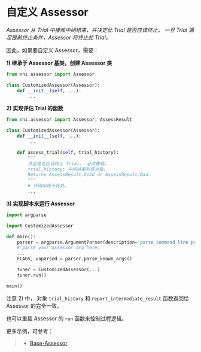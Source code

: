# 自定义 Assessor

*Assessor 从 Trial 中接收中间结果，并决定此 Trial 是否应该终止。 一旦 Trial 满足提前终止条件，Assessor 将终止此 Trial。*

因此，如果要自定义 Assessor，需要：


**1) 继承于 Assessor 基类，创建 Assessor 类**
```python
from nni.assessor import Assessor

class CustomizedAssessor(Assessor):
    def __init__(self, ...):
        ...
```

**2) 实现评估 Trial 的函数**
```python
from nni.assessor import Assessor, AssessResult

class CustomizedAssessor(Assessor):
    def __init__(self, ...):
        ...

    def assess_trial(self, trial_history):
        """
        决定是否应该终止 Trial。 必须重载。
        trial_history: 中间结果列表对象。
        Returns AssessResult.Good or AssessResult.Bad.
        """
        # 代码实现于此处。
        ...
```
**3) 实现脚本来运行 Assessor**
```python
import argparse

import CustomizedAssessor

def main():
    parser = argparse.ArgumentParser(description='parse command line parameters.')
    # parse your assessor arg here.
    ...
    FLAGS, unparsed = parser.parse_known_args()

    tuner = CustomizedAssessor(...)
    tuner.run()

main()
```

注意 2) 中， 对象 `trial_history` 和 `report_intermediate_result` 函数返回给 Assessor 的完全一致。

也可以重载 Assessor 的 `run` 函数来控制过程逻辑。

更多示例，可参考：
> * [Base-Assessor](https://msrasrg.visualstudio.com/NeuralNetworkIntelligenceOpenSource/_git/Default?_a=contents&path=%2Fsrc%2Fsdk%2Fpynni%2Fnni%2Fassessor.py&version=GBadd_readme)
